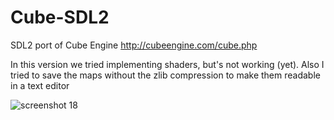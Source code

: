 # Cube-SDL2
SDL2 port of Cube Engine http://cubeengine.com/cube.php

In this version we tried implementing shaders, but's not working (yet).
Also I tried to save the maps without the zlib compression to make them
readable in a text editor

![screenshot 18](https://cloud.githubusercontent.com/assets/1466920/14064549/92ad52ee-f407-11e5-9ba6-3a2ce4da5c08.png)

